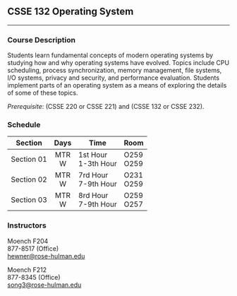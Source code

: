 ## CSSE 132 Operating System
----
### Course Description

Students learn fundamental concepts of modern operating systems by studying how and why operating systems have evolved. Topics include CPU scheduling, process synchronization, memory management, file systems, I/O systems, privacy and security, and performance evaluation. Students implement parts of an operating system as a means of exploring the details of some of these topics.

*Prerequisite*: (CSSE 220 or CSSE 221) and (CSSE 132 or CSSE 232).

### Schedule

| Section    |    Days   | Time                   | Room         |
|------------|:---------:|------------------------|--------------|
| Section 01 | MTR <br>W | 1st Hour<br>1-3th Hour | O259<br>O259 |
| Section 02 |  MTR<br>W | 7rd Hour<br>7-9th Hour | O231<br>O259 |
| Section 03 |  MTR<br>W | 8rd Hour<br>7-9th Hour | O259<br>O257 |


### Instructors

Moench F204<br> 
877-8517 (Office)<br> 
[hewner@rose-hulman.edu](mailto:hewner@rose-hulman.edu)<br>

Moench F212<br>
877-8345 (Office)<br>
[song3@rose-hulman.edu](mailto:song3@rose-hulman.edu)<br>

